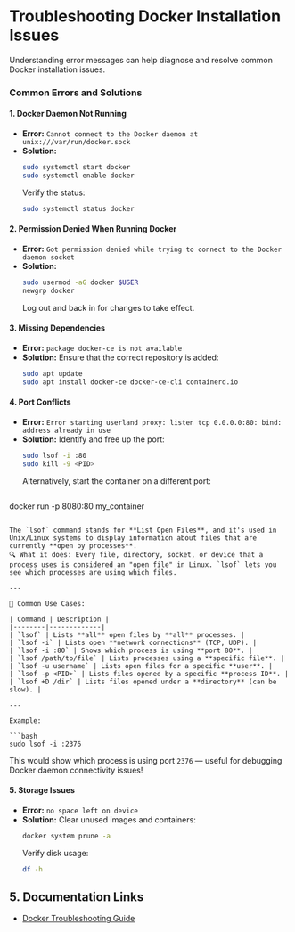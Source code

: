 
# Troubleshooting Docker Installation Issues
Understanding error messages can help diagnose and resolve common Docker installation issues.

### Common Errors and Solutions
#### 1. **Docker Daemon Not Running**
- **Error:** `Cannot connect to the Docker daemon at unix:///var/run/docker.sock`
- **Solution:**
  ```sh
  sudo systemctl start docker
  sudo systemctl enable docker
  ```
  Verify the status:
  ```sh
  sudo systemctl status docker
  ```

#### 2. **Permission Denied When Running Docker**
- **Error:** `Got permission denied while trying to connect to the Docker daemon socket`
- **Solution:**
  ```sh
  sudo usermod -aG docker $USER
  newgrp docker
  ```
  Log out and back in for changes to take effect.

#### 3. **Missing Dependencies**
- **Error:** `package docker-ce is not available`
- **Solution:** Ensure that the correct repository is added:
  ```sh
  sudo apt update
  sudo apt install docker-ce docker-ce-cli containerd.io
  ```

#### 4. **Port Conflicts**
- **Error:** `Error starting userland proxy: listen tcp 0.0.0.0:80: bind: address already in use`
- **Solution:** Identify and free up the port:
  ```sh
  sudo lsof -i :80
  sudo kill -9 <PID>
  ```
  Alternatively, start the container on a different port:
  ```sh
docker run -p 8080:80 my_container
  ```

The `lsof` command stands for **List Open Files**, and it's used in Unix/Linux systems to display information about files that are currently **open by processes**.
🔍 What it does: Every file, directory, socket, or device that a process uses is considered an "open file" in Linux. `lsof` lets you see which processes are using which files.

---

📌 Common Use Cases:

| Command | Description |
|--------|-------------|
| `lsof` | Lists **all** open files by **all** processes. |
| `lsof -i` | Lists open **network connections** (TCP, UDP). |
| `lsof -i :80` | Shows which process is using **port 80**. |
| `lsof /path/to/file` | Lists processes using a **specific file**. |
| `lsof -u username` | Lists open files for a specific **user**. |
| `lsof -p <PID>` | Lists files opened by a specific **process ID**. |
| `lsof +D /dir` | Lists files opened under a **directory** (can be slow). |

---

Example:

```bash
sudo lsof -i :2376
```
This would show which process is using port `2376` — useful for debugging Docker daemon connectivity issues!


#### 5. **Storage Issues**
- **Error:** `no space left on device`
- **Solution:** Clear unused images and containers:
  ```sh
  docker system prune -a
  ```
  Verify disk usage:
  ```sh
  df -h
  ```

## 5. Documentation Links
- [Docker Troubleshooting Guide](https://docs.docker.com/config/daemon/systemd/)
